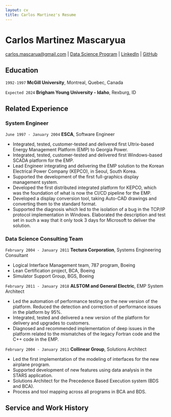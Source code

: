 ```yaml
---
layout: cv
title: Carlos Martinez's Resume
---
```

# Carlos Martinez Mascaryua

<div id="webaddress">
<a href="carlos.mascarua@gmail.com">carlos.mascarua@gmail.com</a>
| <a href="https://byuidatascience.github.io/development.html">Data Science Program</a>
| <a href="https://www.linkedin.com/carlos.mascarua">LinkedIn</a>
| <a href="https://github.com/mascarua/mascarua_resume/tree/master/docs">GitHub</a>
</div>

<!-- https://www.monique.tech/the-art-of-markdown -->

## Education

`1992-1997`
__McGill University__, Montreal, Quebec, Canada

`Expected 2024`
__Brigham Young University - Idaho__, Rexburg, ID


## Related Experience

### System Engineer

`June 1997 - January 2004`
__ESCA__, Software Engineer
- Integrated, tested, customer-tested and delivered first Ultrix-based Energy Management Platform (EMP) to Georgia Power.
- Integrated, tested, customer-tested and delivered first Windows-based SCADA platform for the EMP.
- Lead Engineer integrating and delivering the EMP solution to the Korean Electrical Power Company (KEPCO), in Seoul, South Korea.
- Supported the development of the first full-graphics display management system.
- Developed the first distributed integrated platform for KEPCO, which was the foundation of what is now the CI/CD pipeline for the EMP.
- Developed a display conversion tool, taking Auto-CAD drawings and converting them to the standard format.
- Supported the diagnosis which led to the isolation of a bug in the TCP/IP protocol implementation in Windows. Elaborated the description and test set in such a way that it only took 3 days for Microsoft to deliver the solution.
### Data Science Consulting Team

`February 2004 - January 2011`
__Tectura Corporation__, Systems Engineering Consultant
- Logical Interface Management team, 787 program, Boeing
- Lean Certification project, BCA, Boeing
- Simulator Support Group, BGS, Boeing 

`February 2011 - January 2018`
__ALSTOM and General Electric__, EMP System Architect
- Led the automation of performance testing on the new version of the platform. Reduced the detection and correction of performance issues in the platform by 95%.
- Integrated, tested and delivered a new version of the platform for delivery and upgrades to customers.
- Diagnosed and recommended implementation of deep issues in the platform related to the mismatches of the legacy Fortran code and the C++ code in the EMP.

`February 2004 - January 2011`
__Collinear Group__, Solutions Architect
- Led the first implementation of the modeling of interfaces for the new airplane program.
- Supported development of new features using data analysis in the STARS application.
- Solutions Architect for the Precedence Based Execution system (BDS and BCA).
- Process and tool mapping across all programs in BCA and BDS.

## Service and Work History



<!-- ### Footer

Last updated: May 2013 -->


